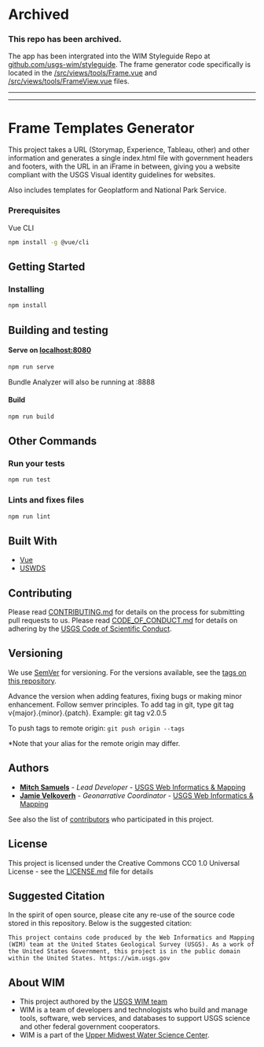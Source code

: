 # Archived

### This repo has been archived. 

The app has been intergrated into the WIM Styleguide Repo at [github.com/usgs-wim/styleguide](https://github.com/USGS-WiM/Styleguide). The frame generator code specifically is located in the [/src/views/tools/Frame.vue](https://github.com/USGS-WiM/Styleguide/blob/staging/src/views/tools/Frame.vue) and [/src/views/tools/FrameView.vue](https://github.com/USGS-WiM/Styleguide/blob/staging/src/views/tools/FrameView.vue) files.
___________________

<!-- ![WiM](wimlogo.png) -->
___________________

# Frame Templates Generator

This project takes a URL (Storymap, Experience, Tableau, other) and other information and generates a single index.html file with government headers and footers, with the URL in an iFrame in between, giving you a website compliant with the USGS Visual identity guidelines for websites. 

Also includes templates for Geoplatform and National Park Service.

### Prerequisites

Vue CLI
```bash
npm install -g @vue/cli
```

## Getting Started

### Installing

```bash
npm install
```

## Building and testing

#### Serve on [localhost:8080](https://localhost:8080)
```bash
npm run serve
```
Bundle Analyzer will also be running at :8888

#### Build
```bash
npm run build
```

## Other Commands

### Run your tests
```bash
npm run test
```
### Lints and fixes files
```bash
npm run lint
```

## Built With

* [Vue](https://vuejs.org)
* [USWDS](https://designsystem.digital.gov/)

## Contributing

Please read [CONTRIBUTING.md](CONTRIBUTING.md) for details on the process for submitting pull requests to us. Please read [CODE_OF_CONDUCT.md](CODE_OF_CONDUCT.md) for details on adhering by the [USGS Code of Scientific Conduct](https://www2.usgs.gov/fsp/fsp_code_of_scientific_conduct.asp).

## Versioning

We use [SemVer](http://semver.org/) for versioning. For the versions available, see the [tags on this repository](../../tags). 

Advance the version when adding features, fixing bugs or making minor enhancement. Follow semver principles. To add tag in git, type git tag v{major}.{minor}.{patch}. Example: git tag v2.0.5

To push tags to remote origin: `git push origin --tags`

*Note that your alias for the remote origin may differ.

## Authors

* **[Mitch Samuels](https://github.com/mitchas)**  - *Lead Developer* - [USGS Web Informatics & Mapping](https://wim.usgs.gov/)
* **[Jamie Velkoverh](mailto:JVELKOVERH@USGS.GOV)** - *Geonarrative Coordinator* -  [USGS Web Informatics & Mapping](https://wim.usgs.gov/)

See also the list of [contributors](../../graphs/contributors) who participated in this project.

## License

This project is licensed under the Creative Commons CC0 1.0 Universal License - see the [LICENSE.md](LICENSE.md) file for details

## Suggested Citation
In the spirit of open source, please cite any re-use of the source code stored in this repository. Below is the suggested citation:

`This project contains code produced by the Web Informatics and Mapping (WIM) team at the United States Geological Survey (USGS). As a work of the United States Government, this project is in the public domain within the United States. https://wim.usgs.gov`

## About WIM
* This project authored by the [USGS WIM team](https://wim.usgs.gov)
* WIM is a team of developers and technologists who build and manage tools, software, web services, and databases to support USGS science and other federal government cooperators.
* WIM is a part of the [Upper Midwest Water Science Center](https://www.usgs.gov/centers/wisconsin-water-science-center).